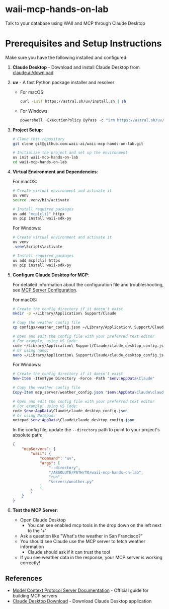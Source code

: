 # waii-mcp-hands-on-lab
Talk to your database using WAII and MCP through Claude Desktop

# Prerequisites and Setup Instructions

Make sure you have the following installed and configured:

1. **Claude Desktop** - Download and install Claude Desktop from [claude.ai/download](https://claude.ai/download)

2. **uv** - A fast Python package installer and resolver
   - For macOS:
     ```bash
     curl -LsSf https://astral.sh/uv/install.sh | sh
     ```
   - For Windows:
     ```powershell
     powershell -ExecutionPolicy ByPass -c "irm https://astral.sh/uv/install.ps1 | iex"
     ```

3. **Project Setup**:
   ```bash
   # Clone this repository
   git clone git@github.com:waii-ai/waii-mcp-hands-on-lab.git

   # Initialize the project and set up the environment
   uv init waii-mcp-hands-on-lab
   cd waii-mcp-hands-on-lab
   ```

4. **Virtual Environment and Dependencies**:

   For macOS:
   ```bash
   # Create virtual environment and activate it
   uv venv
   source .venv/bin/activate

   # Install required packages
   uv add "mcp[cli]" httpx
   uv pip install waii-sdk-py
   ```

   For Windows:
   ```powershell
   # Create virtual environment and activate it
   uv venv
   .venv\Scripts\activate

   # Install required packages
   uv add mcp[cli] httpx
   uv pip install waii-sdk-py
   ```

5. **Configure Claude Desktop for MCP**:

   For detailed information about the configuration file and troubleshooting, see [MCP Server Configuration](lab-docs/config_file.md).

   For macOS:
   ```bash
   # Create the config directory if it doesn't exist
   mkdir -p ~/Library/Application\ Support/Claude
   
   # Copy the weather config file
   cp configs/weather_config.json ~/Library/Application\ Support/Claude/claude_desktop_config.json
   
   # Open and edit the config file with your preferred text editor
   # For example, using VS Code:
   code ~/Library/Application\ Support/Claude/claude_desktop_config.json
   # Or using nano:
   nano ~/Library/Application\ Support/Claude/claude_desktop_config.json
   ```

   For Windows:
   ```powershell
   # Create the config directory if it doesn't exist
   New-Item -ItemType Directory -Force -Path "$env:AppData\Claude"
   
   # Copy the weather config file
   Copy-Item mcp_server/weather_config.json "$env:AppData\Claude\claude_desktop_config.json"
   
   # Open and edit the config file with your preferred text editor
   # For example, using VS Code:
   code $env:AppData\Claude\claude_desktop_config.json
   # Or using Notepad:
   notepad $env:AppData\Claude\claude_desktop_config.json
   ```

   In the config file, update the `--directory` path to point to your project's absolute path:
   ```json
   {
       "mcpServers": {
           "waii": {
               "command": "uv",
               "args": [
                   "--directory",
                   "/ABSOLUTE/PATH/TO/waii-mcp-hands-on-lab",
                   "run",
                   "servers/weather.py"
               ]
           }
       }
   }
   ```

6. **Test the MCP Server**:
   - Open Claude Desktop
     - You can see enabled mcp tools in the drop down on the left next to the '+'
   - Ask a question like "What's the weather in San Francisco?"
   - You should see Claude use the MCP server to fetch weather information
     - Claude should ask if it can trust the tool
   - If you see weather data in the response, your MCP server is working correctly!

## References

- [Model Context Protocol Server Documentation](https://modelcontextprotocol.io/quickstart/server) - Official guide for building MCP servers
- [Claude Desktop Download](https://claude.ai/download) - Download Claude Desktop application
